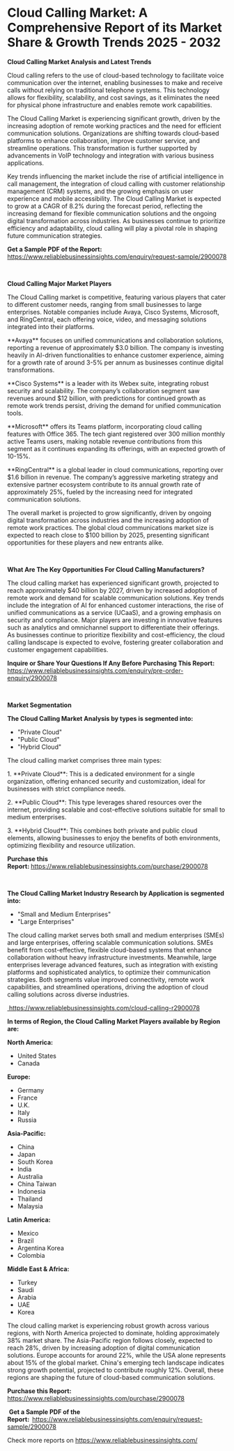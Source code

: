 <p><h1>Cloud Calling Market: A Comprehensive Report of its Market Share & Growth Trends 2025 - 2032</h1></p><p><strong>Cloud Calling Market Analysis and Latest Trends</strong></p>
<p><p>Cloud calling refers to the use of cloud-based technology to facilitate voice communication over the internet, enabling businesses to make and receive calls without relying on traditional telephone systems. This technology allows for flexibility, scalability, and cost savings, as it eliminates the need for physical phone infrastructure and enables remote work capabilities.</p><p>The Cloud Calling Market is experiencing significant growth, driven by the increasing adoption of remote working practices and the need for efficient communication solutions. Organizations are shifting towards cloud-based platforms to enhance collaboration, improve customer service, and streamline operations. This transformation is further supported by advancements in VoIP technology and integration with various business applications.</p><p>Key trends influencing the market include the rise of artificial intelligence in call management, the integration of cloud calling with customer relationship management (CRM) systems, and the growing emphasis on user experience and mobile accessibility. The Cloud Calling Market is expected to grow at a CAGR of 8.2% during the forecast period, reflecting the increasing demand for flexible communication solutions and the ongoing digital transformation across industries. As businesses continue to prioritize efficiency and adaptability, cloud calling will play a pivotal role in shaping future communication strategies.</p></p>
<p><strong>Get a Sample PDF of the Report:&nbsp;</strong> <a href="https://www.reliablebusinessinsights.com/enquiry/request-sample/2900078?utm_campaign=3360&utm_medium=2&utm_source=Github&utm_content=ia&utm_term=16032025&utm_id=cloud-calling">https://www.reliablebusinessinsights.com/enquiry/request-sample/2900078</a></p>
<p>&nbsp;</p>
<p><strong>Cloud Calling Major Market Players</strong></p>
<p><p>The Cloud Calling market is competitive, featuring various players that cater to different customer needs, ranging from small businesses to large enterprises. Notable companies include Avaya, Cisco Systems, Microsoft, and RingCentral, each offering voice, video, and messaging solutions integrated into their platforms.</p><p>**Avaya** focuses on unified communications and collaboration solutions, reporting a revenue of approximately $3.0 billion. The company is investing heavily in AI-driven functionalities to enhance customer experience, aiming for a growth rate of around 3-5% per annum as businesses continue digital transformations.</p><p>**Cisco Systems** is a leader with its Webex suite, integrating robust security and scalability. The company’s collaboration segment saw revenues around $12 billion, with predictions for continued growth as remote work trends persist, driving the demand for unified communication tools.</p><p>**Microsoft** offers its Teams platform, incorporating cloud calling features with Office 365. The tech giant registered over 300 million monthly active Teams users, making notable revenue contributions from this segment as it continues expanding its offerings, with an expected growth of 10-15%.</p><p>**RingCentral** is a global leader in cloud communications, reporting over $1.6 billion in revenue. The company’s aggressive marketing strategy and extensive partner ecosystem contribute to its annual growth rate of approximately 25%, fueled by the increasing need for integrated communication solutions.</p><p>The overall market is projected to grow significantly, driven by ongoing digital transformation across industries and the increasing adoption of remote work practices. The global cloud communications market size is expected to reach close to $100 billion by 2025, presenting significant opportunities for these players and new entrants alike.</p></p>
<p>&nbsp;</p>
<p><strong>What Are The Key Opportunities For Cloud Calling Manufacturers?</strong></p>
<p><p>The cloud calling market has experienced significant growth, projected to reach approximately $40 billion by 2027, driven by increased adoption of remote work and demand for scalable communication solutions. Key trends include the integration of AI for enhanced customer interactions, the rise of unified communications as a service (UCaaS), and a growing emphasis on security and compliance. Major players are investing in innovative features such as analytics and omnichannel support to differentiate their offerings. As businesses continue to prioritize flexibility and cost-efficiency, the cloud calling landscape is expected to evolve, fostering greater collaboration and customer engagement capabilities.</p></p>
<p><strong>Inquire or Share Your Questions If Any Before Purchasing This Report:</strong> <a href="https://www.reliablebusinessinsights.com/enquiry/pre-order-enquiry/2900078?utm_campaign=3360&utm_medium=2&utm_source=Github&utm_content=ia&utm_term=16032025&utm_id=cloud-calling">https://www.reliablebusinessinsights.com/enquiry/pre-order-enquiry/2900078</a></p>
<p>&nbsp;</p>
<p><strong>Market Segmentation</strong></p>
<p><strong>The Cloud Calling Market Analysis by types is segmented into:</strong></p>
<p><ul><li>"Private Cloud"</li><li>"Public Cloud"</li><li>"Hybrid Cloud"</li></ul></p>
<p><p>The cloud calling market comprises three main types: </p><p>1. **Private Cloud**: This is a dedicated environment for a single organization, offering enhanced security and customization, ideal for businesses with strict compliance needs. </p><p>2. **Public Cloud**: This type leverages shared resources over the internet, providing scalable and cost-effective solutions suitable for small to medium enterprises. </p><p>3. **Hybrid Cloud**: This combines both private and public cloud elements, allowing businesses to enjoy the benefits of both environments, optimizing flexibility and resource utilization.</p></p>
<p><strong>Purchase this Report:&nbsp;</strong><a href="https://www.reliablebusinessinsights.com/purchase/2900078?utm_campaign=3360&utm_medium=2&utm_source=Github&utm_content=ia&utm_term=16032025&utm_id=cloud-calling">https://www.reliablebusinessinsights.com/purchase/2900078</a></p>
<p>&nbsp;</p>
<p><strong>The Cloud Calling Market Industry Research by Application is segmented into:</strong></p>
<p><ul><li>"Small and Medium Enterprises"</li><li>"Large Enterprises"</li></ul></p>
<p><p>The cloud calling market serves both small and medium enterprises (SMEs) and large enterprises, offering scalable communication solutions. SMEs benefit from cost-effective, flexible cloud-based systems that enhance collaboration without heavy infrastructure investments. Meanwhile, large enterprises leverage advanced features, such as integration with existing platforms and sophisticated analytics, to optimize their communication strategies. Both segments value improved connectivity, remote work capabilities, and streamlined operations, driving the adoption of cloud calling solutions across diverse industries.</p></p>
<p><a href="https://www.reliablebusinessinsights.com/cloud-calling-r2900078?utm_campaign=3360&utm_medium=2&utm_source=Github&utm_content=ia&utm_term=16032025&utm_id=cloud-calling">&nbsp;https://www.reliablebusinessinsights.com/cloud-calling-r2900078</a></p>
<p><strong>In terms of Region, the Cloud Calling Market Players available by Region are:</strong></p>
<p>
    <p> <strong> North America: </strong>
        <ul>
            <li>United States</li>
            <li>Canada</li>
        </ul>
        </p> 
    <p> <strong> Europe: </strong>
        <ul>
            <li>Germany</li>
            <li>France</li>
            <li>U.K.</li>
            <li>Italy</li>
            <li>Russia</li>
        </ul>
        </p> 
    <p> <strong> Asia-Pacific: </strong>
        <ul>
            <li>China</li>
            <li>Japan</li>
            <li>South Korea</li>
            <li>India</li>
            <li>Australia</li>
            <li>China Taiwan</li>
            <li>Indonesia</li>
            <li>Thailand</li>
            <li>Malaysia</li>
        </ul>
        </p> 
    <p> <strong> Latin America: </strong>
        <ul>
            <li>Mexico</li>
            <li>Brazil</li>
            <li>Argentina Korea</li>
            <li>Colombia</li>
        </ul>
        </p> 
    <p> <strong> Middle East & Africa: </strong>
        <ul>
            <li>Turkey</li>
            <li>Saudi</li>
            <li>Arabia</li>
            <li>UAE</li>
            <li>Korea</li>
        </ul>
    </p>
    </p>
<p><p>The cloud calling market is experiencing robust growth across various regions, with North America projected to dominate, holding approximately 38% market share. The Asia-Pacific region follows closely, expected to reach 28%, driven by increasing adoption of digital communication solutions. Europe accounts for around 22%, while the USA alone represents about 15% of the global market. China's emerging tech landscape indicates strong growth potential, projected to contribute roughly 12%. Overall, these regions are shaping the future of cloud-based communication solutions.</p></p>
<p><strong>Purchase this Report: </strong><a href="https://www.reliablebusinessinsights.com/purchase/2900078?utm_campaign=3360&utm_medium=2&utm_source=Github&utm_content=ia&utm_term=16032025&utm_id=cloud-calling">https://www.reliablebusinessinsights.com/purchase/2900078</a></p>
<p>&nbsp;<strong>Get a Sample PDF of the Report:&nbsp;&nbsp;</strong><a href="https://www.reliablebusinessinsights.com/enquiry/request-sample/2900078?utm_campaign=3360&utm_medium=2&utm_source=Github&utm_content=ia&utm_term=16032025&utm_id=cloud-calling">https://www.reliablebusinessinsights.com/enquiry/request-sample/2900078</a></p>
<p><strong></strong></p>
<p>Check more reports on <a href="https://www.reliablebusinessinsights.com/?utm_campaign=3360&utm_medium=2&utm_source=Github&utm_content=ia&utm_term=16032025&utm_id=cloud-calling">https://www.reliablebusinessinsights.com/</a></p>